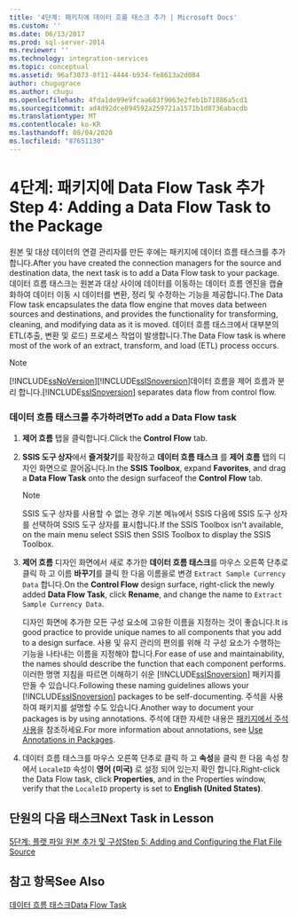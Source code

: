 ```yaml
---
title: '4단계: 패키지에 데이터 흐름 태스크 추가 | Microsoft Docs'
ms.custom: ''
ms.date: 06/13/2017
ms.prod: sql-server-2014
ms.reviewer: ''
ms.technology: integration-services
ms.topic: conceptual
ms.assetid: 96af3073-8f11-4444-b934-fe8613a2d084
author: chugugrace
ms.author: chugu
ms.openlocfilehash: 4fda1de99e9fcaa683f9063e2feb1b71886a5cd1
ms.sourcegitcommit: ad4d92dce894592a259721a1571b1d8736abacdb
ms.translationtype: MT
ms.contentlocale: ko-KR
ms.lasthandoff: 08/04/2020
ms.locfileid: "87651130"
---
```

# <a name="step-4-adding-a-data-flow-task-to-the-package"></a><span data-ttu-id="7935b-102">4단계: 패키지에 Data Flow Task 추가</span><span class="sxs-lookup"><span data-stu-id="7935b-102">Step 4: Adding a Data Flow Task to the Package</span></span>
  <span data-ttu-id="7935b-103">원본 및 대상 데이터의 연결 관리자를 만든 후에는 패키지에 데이터 흐름 태스크를 추가합니다.</span><span class="sxs-lookup"><span data-stu-id="7935b-103">After you have created the connection managers for the source and destination data, the next task is to add a Data Flow task to your package.</span></span> <span data-ttu-id="7935b-104">데이터 흐름 태스크는 원본과 대상 사이에 데이터를 이동하는 데이터 흐름 엔진을 캡슐화하여 데이터 이동 시 데이터를 변환, 정리 및 수정하는 기능을 제공합니다.</span><span class="sxs-lookup"><span data-stu-id="7935b-104">The Data Flow task encapsulates the data flow engine that moves data between sources and destinations, and provides the functionality for transforming, cleaning, and modifying data as it is moved.</span></span> <span data-ttu-id="7935b-105">데이터 흐름 태스크에서 대부분의 ETL(추출, 변환 및 로드) 프로세스 작업이 발생합니다.</span><span class="sxs-lookup"><span data-stu-id="7935b-105">The Data Flow task is where most of the work of an extract, transform, and load (ETL) process occurs.</span></span>  
  
> [!NOTE]  
>  [!INCLUDE[ssNoVersion](../includes/ssnoversion-md.md)]<span data-ttu-id="7935b-106">[!INCLUDE[ssISnoversion](../includes/ssisnoversion-md.md)]데이터 흐름을 제어 흐름과 분리 합니다.</span><span class="sxs-lookup"><span data-stu-id="7935b-106">[!INCLUDE[ssISnoversion](../includes/ssisnoversion-md.md)] separates data flow from control flow.</span></span>  
  
### <a name="to-add-a-data-flow-task"></a><span data-ttu-id="7935b-107">데이터 흐름 태스크를 추가하려면</span><span class="sxs-lookup"><span data-stu-id="7935b-107">To add a Data Flow task</span></span>  
  
1.  <span data-ttu-id="7935b-108">**제어 흐름** 탭을 클릭합니다.</span><span class="sxs-lookup"><span data-stu-id="7935b-108">Click the **Control Flow** tab.</span></span>  
  
2.  <span data-ttu-id="7935b-109">**SSIS 도구 상자**에서 **즐겨찾기**를 확장하고 **데이터 흐름 태스크** 를 **제어 흐름** 탭의 디자인 화면으로 끌어옵니다.</span><span class="sxs-lookup"><span data-stu-id="7935b-109">In the **SSIS Toolbox**, expand **Favorites**, and drag a **Data Flow Task** onto the design surfaceof the **Control Flow** tab.</span></span>  
  
    > [!NOTE]  
    >  <span data-ttu-id="7935b-110">SSIS 도구 상자를 사용할 수 없는 경우 기본 메뉴에서 SSIS 다음에 SSIS 도구 상자를 선택하여 SSIS 도구 상자를 표시합니다.</span><span class="sxs-lookup"><span data-stu-id="7935b-110">If the SSIS Toolbox isn't available, on the main menu select SSIS then SSIS Toolbox to display the SSIS Toolbox.</span></span>  
  
3.  <span data-ttu-id="7935b-111">**제어 흐름** 디자인 화면에서 새로 추가한 **데이터 흐름 태스크**를 마우스 오른쪽 단추로 클릭 하 고 이름 **바꾸기**를 클릭 한 다음 이름을로 변경 `Extract Sample Currency Data` 합니다.</span><span class="sxs-lookup"><span data-stu-id="7935b-111">On the **Control Flow** design surface, right-click the newly added **Data Flow Task**, click **Rename**, and change the name to `Extract Sample Currency Data`.</span></span>  
  
     <span data-ttu-id="7935b-112">디자인 화면에 추가한 모든 구성 요소에 고유한 이름을 지정하는 것이 좋습니다.</span><span class="sxs-lookup"><span data-stu-id="7935b-112">It is good practice to provide unique names to all components that you add to a design surface.</span></span> <span data-ttu-id="7935b-113">사용 및 유지 관리의 편의를 위해 각 구성 요소가 수행하는 기능을 나타내는 이름을 지정해야 합니다.</span><span class="sxs-lookup"><span data-stu-id="7935b-113">For ease of use and maintainability, the names should describe the function that each component performs.</span></span> <span data-ttu-id="7935b-114">이러한 명명 지침을 따르면 이해하기 쉬운 [!INCLUDE[ssISnoversion](../includes/ssisnoversion-md.md)] 패키지를 만들 수 있습니다.</span><span class="sxs-lookup"><span data-stu-id="7935b-114">Following these naming guidelines allows your [!INCLUDE[ssISnoversion](../includes/ssisnoversion-md.md)] packages to be self-documenting.</span></span> <span data-ttu-id="7935b-115">주석을 사용하여 패키지를 설명할 수도 있습니다.</span><span class="sxs-lookup"><span data-stu-id="7935b-115">Another way to document your packages is by using annotations.</span></span> <span data-ttu-id="7935b-116">주석에 대한 자세한 내용은 [패키지에서 주석 사용](use-annotations-in-packages.md)을 참조하세요.</span><span class="sxs-lookup"><span data-stu-id="7935b-116">For more information about annotations, see [Use Annotations in Packages](use-annotations-in-packages.md).</span></span>  
  
4.  <span data-ttu-id="7935b-117">데이터 흐름 태스크를 마우스 오른쪽 단추로 클릭 하 고 **속성**을 클릭 한 다음 속성 창에서 `LocaleID` 속성이 **영어 (미국)** 로 설정 되어 있는지 확인 합니다.</span><span class="sxs-lookup"><span data-stu-id="7935b-117">Right-click the Data Flow task, click **Properties**, and in the Properties window, verify that the `LocaleID` property is set to **English (United States)**.</span></span>  
  
## <a name="next-task-in-lesson"></a><span data-ttu-id="7935b-118">단원의 다음 태스크</span><span class="sxs-lookup"><span data-stu-id="7935b-118">Next Task in Lesson</span></span>  
 [<span data-ttu-id="7935b-119">5단계: 플랫 파일 원본 추가 및 구성</span><span class="sxs-lookup"><span data-stu-id="7935b-119">Step 5: Adding and Configuring the Flat File Source</span></span>](lesson-1-5-adding-and-configuring-the-flat-file-source.md)  
  
## <a name="see-also"></a><span data-ttu-id="7935b-120">참고 항목</span><span class="sxs-lookup"><span data-stu-id="7935b-120">See Also</span></span>  
 [<span data-ttu-id="7935b-121">데이터 흐름 태스크</span><span class="sxs-lookup"><span data-stu-id="7935b-121">Data Flow Task</span></span>](control-flow/data-flow-task.md)  
  
  
